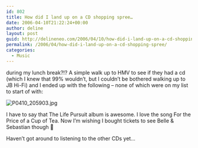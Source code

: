 ```yaml
---
id: 802
title: How did I land up on a CD shopping spree…
date: 2006-04-10T21:22:24+00:00
author: deline
layout: post
guid: http://delineneo.com/2006/04/10/how-did-i-land-up-on-a-cd-shopping-spree/
permalink: /2006/04/how-did-i-land-up-on-a-cd-shopping-spree/
categories:
  - Music
---
```

during my lunch break?!? A simple walk up to HMV to see if they had a cd (which I knew that 99% wouldn&#8217;t, but I couldn&#8217;t be bothered walking up to JB Hi-Fi) and I ended up with the following &#8211; none of which were on my list to start of with:

<img alt="P0410_205903.jpg" id="image693" src="http://delineneo.com/wp-content/uploads/2006/04/P0410_205903.jpg" />

I have to say that The Life Pursuit album is awesome. I love the song For the Price of a Cup of Tea. Now I&#8217;m wishing I bought tickets to see Belle & Sebastian though 🙁

Haven&#8217;t got around to listening to the other CDs yet&#8230;
